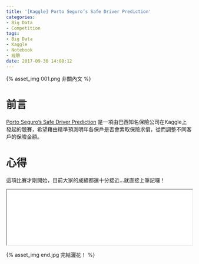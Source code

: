 ```yaml
---
title: '[Kaggle] Porto Seguro’s Safe Driver Prediction'
categories:
- Big Data
- Competition
tags:
- Big Data
- Kaggle
- Notebook
- 經驗
date: 2017-09-30 14:08:12
---
```

{% asset_img 001.png 非關內文 %}

# 前言
[Porto Seguro’s Safe Driver Prediction](https://www.kaggle.com/c/porto-seguro-safe-driver-prediction) 是一項由巴西知名保險公司在Kaggle上發起的競賽，希望藉由精準預測明年各保戶是否會索取保險求償，從而調整不同客戶的保險金額。

<!--more-->

# 心得

這項比賽才剛開始，目前大家的成績都還十分接近...就直接上筆記囉！


<iframe id="ipynb" src="notebook.HTML" width="100%"></iframe>

{% asset_img end.jpg 完結灑花！ %}